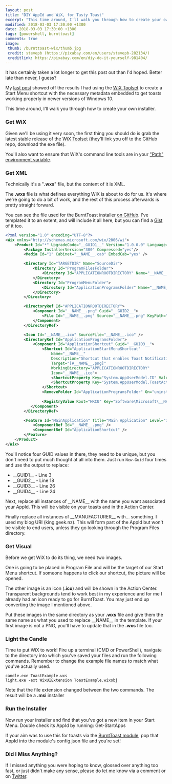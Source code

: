 ```yaml
---
layout: post
title: "DIY AppId and WiX, for Tasty Toast"
excerpt: "This time around, I'll walk you through how to create your own installer."
modified: 2018-03-03 17:30:00 +1300
date: 2018-03-03 17:30:00 +1300
tags: [powershell, burnttoast]
comments: true
image:
 thumb: /burnttoast-wix/thumb.jpg
 credit: stevepb (https://pixabay.com/en/users/stevepb-282134/)
 creditlink: https://pixabay.com/en/diy-do-it-yourself-981404/
---
```


It has certainly taken a lot longer to get this post out than I'd hoped. Better
late than never, I guess?

My [last post](https://king.geek.nz/2018/02/04/burnttoast-appid-installer/)
showed off the results I had using the [WiX Toolset](http://wixtoolset.org/) to
create a Start Menu shortcut with the necessary metadata embedded to get toasts
working properly in newer versions of Windows 10.

This time around, I'll walk you through how to create your own installer.

### Get WiX

Given we'll be using it very soon, the first thing you should do is grab the
latest stable release of the [WiX Toolset](http://wixtoolset.org/releases/)
(they'll link you off to the GitHub repo, download the exe file).

You'll also want to ensure that WiX's command line tools are in your ["Path"
environment variable](https://msdn.microsoft.com/en-us/library/gg513936.aspx).

### Get XML

Technically it's a "**.wxs**" file, but the content of it is XML.

The **.wxs** file is what defines everything WiX is about to do for us. It's where
we're going to do a bit of work, and the rest of this process afterwards is
pretty straight forward.

You can see the file used for the BurntToast installer [on
GitHub](https://github.com/Windos/BurntToast/blob/master/Installer/src/BurntToast.wxs).
I've templated it to an extent, and will include it all here, but you can find a
[Gist](https://gist.github.com/Windos/f01ff665adbd5bc46fcb9abcba22490c) of it
too.

```xml
<?xml version="1.0" encoding="UTF-8"?>
<Wix xmlns="http://schemas.microsoft.com/wix/2006/wi">
    <Product Id="*" UpgradeCode="__GUID1__" Version="1.0.0.0" Language="1033" Name="__NAME__" Manufacturer="__MANUFACTURER__">
        <Package InstallerVersion="300" Compressed="yes"/>
        <Media Id="1" Cabinet="__NAME__.cab" EmbedCab="yes" />

        <Directory Id="TARGETDIR" Name="SourceDir">
            <Directory Id="ProgramFilesFolder">
                <Directory Id="APPLICATIONROOTDIRECTORY" Name="__NAME__"/>
            </Directory>
            <Directory Id="ProgramMenuFolder">
                <Directory Id="ApplicationProgramsFolder" Name="__NAME__"/>
            </Directory>
        </Directory>

        <DirectoryRef Id="APPLICATIONROOTDIRECTORY">
            <Component Id="__NAME__.png" Guid="__GUID2__">
                <File Id="__NAME__.png" Source="__NAME__.png" KeyPath="yes" Checksum="yes"/>
            </Component>
        </DirectoryRef>

        <Icon Id="__NAME__.ico" SourceFile="__NAME__.ico" />
        <DirectoryRef Id="ApplicationProgramsFolder">
            <Component Id="ApplicationShortcut" Guid="__GUID3__">
                <Shortcut Id="ApplicationStartMenuShortcut" 
                    Name="__NAME__" 
                    Description="Shortcut that enables Toast Notifications"
                    Target="[#__NAME__.png]"
                    WorkingDirectory="APPLICATIONROOTDIRECTORY"
                    Icon="__NAME__.ico">
                    <ShortcutProperty Key="System.AppUserModel.ID" Value="__MANUFACTURER__!__NAME__" />
                    <ShortcutProperty Key="System.AppUserModel.ToastActivatorCLSID" Value="{__GUID4__}"></ShortcutProperty>
		        </Shortcut>
                <RemoveFolder Id="ApplicationProgramsFolder" On="uninstall"/>
		
                <RegistryValue Root="HKCU" Key="Software\Microsoft\__NAME__" Name="installed" Type="integer" Value="1" KeyPath="yes"/>
           </Component>
        </DirectoryRef>

        <Feature Id="MainApplication" Title="Main Application" Level="1">
            <ComponentRef Id="__NAME__.png" />
            <ComponentRef Id="ApplicationShortcut" />   
        </Feature>
    </Product>
</Wix>
```

You'll notice four GUID values in there, they need to be unique, but you don't
need to put much thought at all into them. Just run `New-Guid` four times and use
the output to replace:

* \_\_GUID1\_\_ - Line 3
* \_\_GUID2\_\_ - Line 18
* \_\_GUID3\_\_ - Line 26
* \_\_GUID4\_\_ - Line 24

Next, replace all instances of \_\_NAME\_\_ with the name you want associated your
AppId. This will be visible on your toasts and in the Action Center.

Finally replace all instances of \_\_MANUFACTURER\_\_ with… something. I used my
blog URI (king.geek.nz). This will form part of the AppId but won't be visible
to end users, unless they go looking through the Program Files directory.

### Get Visual

Before we get WiX to do its thing, we need two images.

One is going to be placed in Program File and will be the target of our Start
Menu shortcut. If someone happens to click our shortcut, the picture will be
opened.

The other image is an icon (**.ico**) and will be shown in the Action Center.
Transparent backgrounds tend to work best in my experience and for me I already
had an icon ready to go for BurntToast. You may just end up converting the image
I mentioned above.

Put these images in the same directory as your **.wxs** file and give them the same
name as what you used to replace \_\_NAME\_\_ in the template. If your first image
is not a PNG, you'll have to update that in the **.wxs** file too.

### Light the Candle

Time to put WiX to work! Fire up a terminal (CMD or PowerShell), navigate to the
directory into which you've saved your files and run the following commands.
Remember to change the example file names to match what you've actually used.

```
candle.exe ToastExample.wxs
light.exe -ext WixUIExtension ToastExample.wixobj
```

Note that the file extension changed between the two commands. The result will
be a **.msi** installer

### Run the Installer

Now run your installer and find that you've got a new item in your Start Menu.
Double check its AppId by running: Get-StartApps

If your aim was to use this for toasts via the [BurntToast
module](https://www.powershellgallery.com/packages/BurntToast), pop that AppId
into the module's config.json file and you're set!

### Did I Miss Anything?

If I missed anything you were hoping to know, glossed over anything too fast, or
just didn't make any sense, please do let me know via a comment or on
[Twitter](https://twitter.com/WindosNZ).
